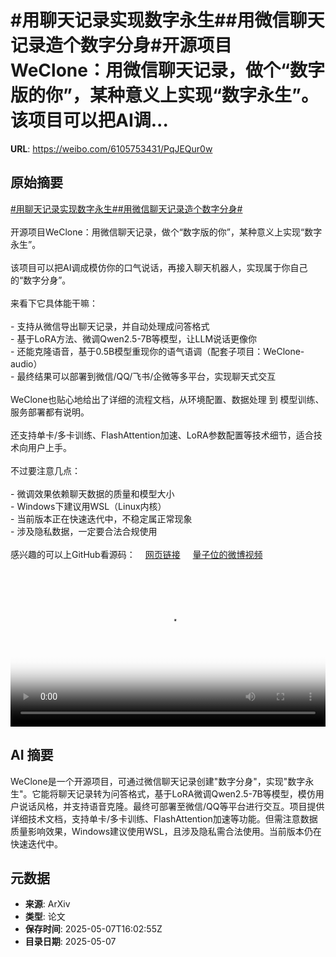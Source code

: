 # #用聊天记录实现数字永生##用微信聊天记录造个数字分身#开源项目WeClone：用微信聊天记录，做个“数字版的你”，某种意义上实现“数字永生”。该项目可以把AI调...

**URL**: https://weibo.com/6105753431/PqJEQur0w

## 原始摘要

<a href="https://m.weibo.cn/search?containerid=231522type%3D1%26t%3D10%26q%3D%23%E7%94%A8%E8%81%8A%E5%A4%A9%E8%AE%B0%E5%BD%95%E5%AE%9E%E7%8E%B0%E6%95%B0%E5%AD%97%E6%B0%B8%E7%94%9F%23&amp;extparam=%23%E7%94%A8%E8%81%8A%E5%A4%A9%E8%AE%B0%E5%BD%95%E5%AE%9E%E7%8E%B0%E6%95%B0%E5%AD%97%E6%B0%B8%E7%94%9F%23" data-hide=""><span class="surl-text">#用聊天记录实现数字永生#</span></a><a href="https://m.weibo.cn/search?containerid=231522type%3D1%26t%3D10%26q%3D%23%E7%94%A8%E5%BE%AE%E4%BF%A1%E8%81%8A%E5%A4%A9%E8%AE%B0%E5%BD%95%E9%80%A0%E4%B8%AA%E6%95%B0%E5%AD%97%E5%88%86%E8%BA%AB%23&amp;extparam=%23%E7%94%A8%E5%BE%AE%E4%BF%A1%E8%81%8A%E5%A4%A9%E8%AE%B0%E5%BD%95%E9%80%A0%E4%B8%AA%E6%95%B0%E5%AD%97%E5%88%86%E8%BA%AB%23" data-hide=""><span class="surl-text">#用微信聊天记录造个数字分身#</span></a><br><br>开源项目WeClone：用微信聊天记录，做个“数字版的你”，某种意义上实现“数字永生”。<br><br>该项目可以把AI调成模仿你的口气说话，再接入聊天机器人，实现属于你自己的“数字分身”。<br><br>来看下它具体能干嘛：<br><br>- 支持从微信导出聊天记录，并自动处理成问答格式<br>- 基于LoRA方法、微调Qwen2.5-7B等模型，让LLM说话更像你<br>- 还能克隆语音，基于0.5B模型重现你的语气语调（配套子项目：WeClone-audio）<br>- 最终结果可以部署到微信/QQ/飞书/企微等多平台，实现聊天式交互<br><br>WeClone也贴心地给出了详细的流程文档，从环境配置、数据处理 到 模型训练、服务部署都有说明。<br><br>还支持单卡/多卡训练、FlashAttention加速、LoRA参数配置等技术细节，适合技术向用户上手。<br><br>不过要注意几点：<br><br>- 微调效果依赖聊天数据的质量和模型大小<br>- Windows下建议用WSL（Linux内核）<br>- 当前版本正在快速迭代中，不稳定属正常现象<br>- 涉及隐私数据，一定要合法合规使用<br><br>感兴趣的可以上GitHub看源码：<a href="https://weibo.cn/sinaurl?u=https%3A%2F%2Fgithub.com%2Fxming521%2FWeClone" data-hide=""><span class="url-icon"><img style="width: 1rem;height: 1rem" src="https://h5.sinaimg.cn/upload/2015/09/25/3/timeline_card_small_web_default.png" referrerpolicy="no-referrer"></span><span class="surl-text">网页链接</span></a> <a href="https://video.weibo.com/show?fid=1034:5163720041758750" data-hide=""><span class="url-icon"><img style="width: 1rem;height: 1rem" src="https://h5.sinaimg.cn/upload/2015/09/25/3/timeline_card_small_video_default.png" referrerpolicy="no-referrer"></span><span class="surl-text">量子位的微博视频</span></a><br clear="both"><div style="clear: both"></div><video controls="controls" poster="https://tvax4.sinaimg.cn/orj480/006Fd7o3ly1i1727g8bt6j31690u0q52.jpg" style="width: 100%"><source src="https://f.video.weibocdn.com/o0/U8HYgkyClx08o3LGPs1i010412003YMl0E010.mp4?label=mp4_720p&amp;template=1012x720.25.0&amp;ori=0&amp;ps=1CwnkDw1GXwCQx&amp;Expires=1746637217&amp;ssig=C3z1SkVNp6&amp;KID=unistore,video"><source src="https://f.video.weibocdn.com/o0/WRZTdDyUlx08o3LGZOCs010412001SSW0E010.mp4?label=mp4_hd&amp;template=676x480.25.0&amp;ori=0&amp;ps=1CwnkDw1GXwCQx&amp;Expires=1746637217&amp;ssig=02P39k%2FFk2&amp;KID=unistore,video"><source src="https://f.video.weibocdn.com/o0/93IwzWbClx08o3LH1KhO0104120018aX0E010.mp4?label=mp4_ld&amp;template=504x360.25.0&amp;ori=0&amp;ps=1CwnkDw1GXwCQx&amp;Expires=1746637217&amp;ssig=bCAmR0nhNc&amp;KID=unistore,video"><p>视频无法显示，请前往<a href="https://video.weibo.com/show?fid=1034%3A5163720041758750" target="_blank" rel="noopener noreferrer">微博视频</a>观看。</p></video>

## AI 摘要

WeClone是一个开源项目，可通过微信聊天记录创建"数字分身"，实现"数字永生"。它能将聊天记录转为问答格式，基于LoRA微调Qwen2.5-7B等模型，模仿用户说话风格，并支持语音克隆。最终可部署至微信/QQ等平台进行交互。项目提供详细技术文档，支持单卡/多卡训练、FlashAttention加速等功能。但需注意数据质量影响效果，Windows建议使用WSL，且涉及隐私需合法使用。当前版本仍在快速迭代中。

## 元数据

- **来源**: ArXiv
- **类型**: 论文
- **保存时间**: 2025-05-07T16:02:55Z
- **目录日期**: 2025-05-07
